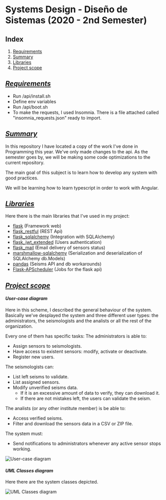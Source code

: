 # Systems Design - Diseño de Sistemas (2020 - 2nd Semester)

## Index

1. [Requirements](#requirements)
2. [Summary](#summary)
3. [Libraries](#libraries)
4. [Project scope](#project-scope)

## ***[Requirements](#requirements)***
- Run /api/install.sh
- Define env variables
- Run /api/boot.sh
- To make the requests, I used Insomnia. There is a file attached called "insomnia_requests.json" ready to import.

## ***[Summary](#summary)***

In this repository I have located a copy of the work I've done in Programming this year.
We've only made changes to the api. As the semester goes by, we will be making some code 
optimizations to the current repository.

The main goal of this subject is to learn how to develop any system with good practices.

We will be learning how to learn typescript in order to work with Angular.

## ***[Libraries](#libraries)***

Here there is the main libraries that I've used in my project:

- [flask](https://flask.palletsprojects.com/en/1.1.x/) (Framework web)
- [flask_restful](https://flask-restful.readthedocs.io/en/latest/) (REST Api)
- [flask_sqlalchemy](https://flask-sqlalchemy.palletsprojects.com/en/2.x/) (Integration with SQLAlchemy)
- [flask_jwt_extended](https://flask-jwt-extended.readthedocs.io/en/stable/) (Users authentication)
- [flask_mail](https://pythonhosted.org/Flask-Mail/) (Email delivery of sensors status)
- [marshmallow-sqlalchemy](https://marshmallow-sqlalchemy.readthedocs.io/en/latest/) (Serialization and deserialization of SQLAlchemy db.Models)
- [pandas](https://pandas.pydata.org/) (Seisms API and db workarounds)
- [Flask-APScheduler](https://github.com/viniciuschiele/flask-apscheduler) (Jobs for the flask api)

## ***[Project scope](#project-scope)***

#### *User-case diagram*
Here in this scheme, I described the general behaviour of the system. 
Basically we've desplayed the system and three different user types: the administrators, the seismologists and the analists or all the rest of the organization.

Every one of them has specific tasks:
The administrators is able to:
- Assign sensors to seismologists.
- Have access to existent sensors: modify, activate or deactivate.
- Register new users.

The seismologists can:
- List left seisms to validate.
- List assigned sensors.
- Modify unverified seisms data. 
  - If it is an excessive amount of data to verify, they can download it. 
  - If there are not mistakes left, the users can validate the seism.

The analists (or any other institute member) is be able to:
- Access verified seisms.
- Filter and download the sensors data in a CSV or ZIP file.
  
The system must:
- Send notifications to administrators whenever any active sensor stops working.

![User-case diagram](https://i.ibb.co/VLqc45n/usecase-diag.png)

#### *UML Classes diagram*
Here there are the system classes depicted.

![UML Classes diagram](https://i.ibb.co/PrvMvqY/uml.png)

